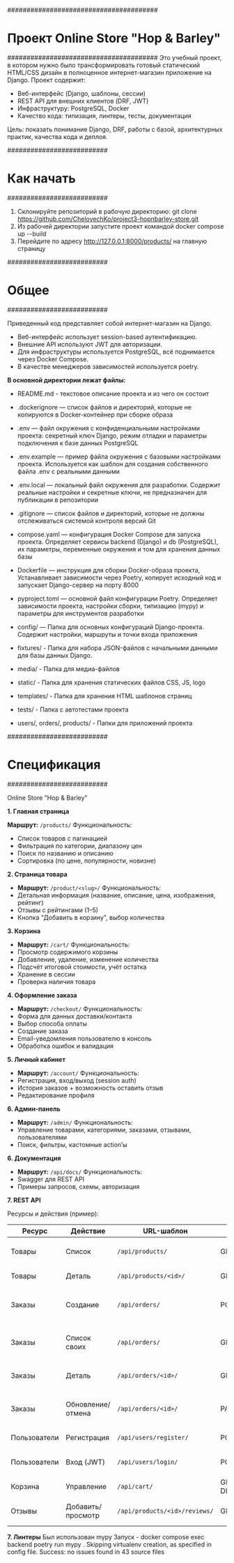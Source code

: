 #######################################
#  Проект Online Store "Hop & Barley" #
#######################################
Это учебный проект, в котором нужно было трансформировать готовый статический HTML/CSS дизайн в
полноценное интернет-магазин приложение на Django.
Проект содержит:
- Веб-интерфейс (Django, шаблоны, сессии)
- REST API для внешних клиентов (DRF, JWT)
- Инфраструктуру: PostgreSQL, Docker
- Качество кода: типизация, линтеры, тесты, документация

Цель: показать понимание Django, DRF, работы с базой, архитектурных практик, качества кода и деплоя.

##########################
#       Как начать       #
##########################

1. Склонируйте репозиторий в рабочую директорию:
git clone https://github.com/ChelovechKo/project3-hopnbarley-store.git
2. Из рабочей директории запустите проект командой
docker compose up --build
3. Перейдите по адресу http://127.0.0.1:8000/products/ на главную страницу

##########################
#         Общее          #
##########################

Приведенный код представляет собой интернет-магазин на Django.
- Веб-интерфейс использует session-based аутентификацию.
- Внешние API используют JWT для авторизации.
- Для инфраструктуры используется PostgreSQL, всё поднимается через Docker Compose.
- В качестве менеджеров зависимостей используется poetry.


**В основной директории лежат файлы:**
 - README.md - текстовое описание проекта и из чего он состоит
 - .dockerignore — список файлов и директорий, которые не копируются в Docker-контейнер при сборке образа
 - .env — файл окружения с конфиденциальными настройками проекта: секретный ключ Django, режим отладки и параметры подключения к базе данных PostgreSQL
 - .env.example — пример файла окружения с базовыми настройками проекта. Используется как шаблон для создания собственного файла .env с реальными данными
 - .env.local — локальный файл окружения для разработки. Содержит реальные настройки и секретные ключи, не предназначен для публикации в репозитории
 - .gitignore — список файлов и директорий, которые не должны отслеживаться системой контроля версий Git
 - compose.yaml — конфигурация Docker Compose для запуска проекта. Определяет сервисы backend (Django) и db (PostgreSQL), их параметры, переменные окружения и том для хранения данных базы
 - Dockerfile — инструкция для сборки Docker-образа проекта, Устанавливает зависимости через Poetry, копирует исходный код и запускает Django-сервер на порту 8000
 - pyproject.toml — основной файл конфигурации Poetry. Определяет зависимости проекта, настройки сборки, типизацию (mypy) и параметры для инструментов разработки

 - config/ — Папка для основных конфигураций Django-проекта. Содержит настройки, маршруты и точки входа приложения
 - fixtures/ - Папка для набора JSON-файлов с начальными данными для базы данных Django.
 - media/  - Папка для медиа-файлов
 - static/ - Папка для хранения статических файлов CSS, JS, logo
 - templates/ - Папка для хранения HTML шаблонов страниц
 - tests/ - Папка с автотестами проекта
 - users/, orders/, products/ - Папки для приложений проекта

##########################
#      Спецификация      #
##########################
 
Online Store "Hop & Barley"

**1. Главная страница**

**Маршрут:** `/products/`
Функциональность:
- Список товаров с пагинацией
- Фильтрация по категории, диапазону цен
- Поиск по названию и описанию
- Сортировка (по цене, популярности, новизне)

**2. Страница товара**

- **Маршрут:** `/product/<slug>/`
Функциональность:
- Детальная информация (название, описание, цена, изображения, рейтинг)
- Отзывы с рейтингами (1–5)
- Кнопка "Добавить в корзину", выбор количества

**3. Корзина**

- **Маршрут:** `/cart/`
Функциональность:
- Просмотр содержимого корзины
- Добавление, удаление, изменение количества
- Подсчёт итоговой стоимости, учёт остатка
- Хранение в сессии
- Проверка наличия товара

**4. Оформление заказа**
- **Маршрут:** `/checkout/`
Функциональность:
- Форма для данных доставки/контакта
- Выбор способа оплаты
- Создание заказа
- Email-уведомления пользователю в консоль
- Обработка ошибок и валидация
	
**5. Личный кабинет**	
- **Маршрут:** `/account/`
Функциональность:
- Регистрация, вход/выход (session auth)
- История заказов + возможность оставить отзыв
- Редактирование профиля

**6. Админ-панель**

- **Маршрут:** `/admin/`
Функциональность:
- Управление товарами, категориями, заказами, отзывами, пользователями
- Поиск, фильтры, кастомные action’ы

**6. Документация**

- **Маршрут:** `/api/docs/`
Функциональность:
- Swagger для REST API
- Примеры запросов, схемы, авторизация

**7. REST API**

Ресурсы и действия (пример):

| Ресурс       | Действие          | URL-шаблон                    | HTTP метод(ы)            | Описание                               | Авторизация    |
|--------------|-------------------|-------------------------------|--------------------------|----------------------------------------|----------------|
| Товары       | Список            | `/api/products/`              | GET                      | Пагинация, фильтрация, поиск           | Необязательно  |
| Товары       | Деталь            | `/api/products/<id>/`         | GET                      | Информация о товаре                    | Необязательно  |
| Заказы       | Создание          | `/api/orders/`                | POST                     | Создание заказа (на основе корзины)    | JWT            |
| Заказы       | Список своих      | `/api/orders/`                | GET                      | Список заказов текущего пользователя   | JWT            |
| Заказы       | Деталь            | `/api/orders/<id>/`           | GET                      | Детальная информация (только свой)     | JWT            |
| Заказы       | Обновление/отмена | `/api/orders/<id>/`           | PATCH/PUT/DELETE         | Изменение статуса/отмена (по правилам) | JWT            |
| Пользователи | Регистрация       | `/api/users/register/`        | POST                     | Создать аккаунт                        | Нет            |
| Пользователи | Вход (JWT)        | `/api/users/login/`           | POST                     | Получить access/refresh токены         | Нет            |
| Корзина      | Управление        | `/api/cart/`                  | GET, POST, PATCH, DELETE | Содержимое корзины                     | JWT или сессия |
| Отзывы       | Добавить/просмотр | `/api/products/<id>/reviews/` | GET, POST                | Список и отправка отзыва               | JWT            |

**7. Линтеры**
Был использован mypy
Запуск - docker compose exec backend poetry run mypy .
Skipping virtualenv creation, as specified in config file.
Success: no issues found in 43 source files
